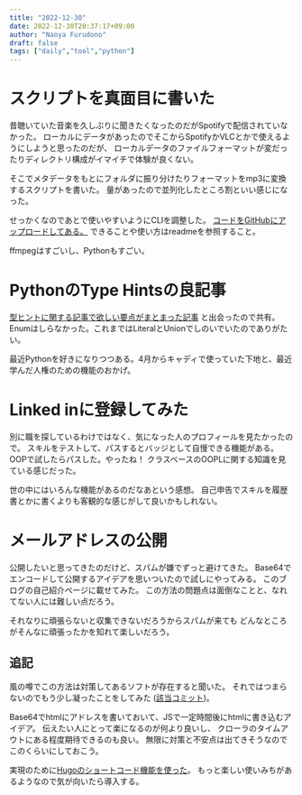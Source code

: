 ```yaml
---
title: "2022-12-30"
date: 2022-12-30T20:37:17+09:00
author: "Naoya Furudono"
draft: false
tags: ["daily","tool","python"]
---
```


# スクリプトを真面目に書いた

昔聴いていた音楽を久しぶりに聞きたくなったのだがSpotifyで配信されていなかった。
ローカルにデータがあったのでそこからSpotifyかVLCとかで使えるようにしようと思ったのだが、
ローカルデータのファイルフォーマットが変だったりディレクトリ構成がイマイチで体験が良くない。

そこでメタデータをもとにフォルダに振り分けたりフォーマットをmp3に変換するスクリプトを書いた。
量があったので並列化したところ割といい感じになった。

せっかくなのであとで使いやすいようにCLIを調整した。
[コードをGitHubにアップロードしてある。](https://github.com/naoyafurudono/tools/tree/main/structure-music-files)
できることや使い方はreadmeを参照すること。

ffmpegはすごいし、Pythonもすごい。

# PythonのType Hintsの良記事

[型ヒントに関する記事で欲しい要点がまとまった記事](https://engineering.mercari.com/blog/entry/20201105-0a4057b2ba/)
と出会ったので共有。
Enumはしらなかった。これまではLiteralとUnionでしのいでいたのでありがたい。

最近Pythonを好きになりつつある。4月からキャディで使っていた下地と、最近学んだ人権のための機能のおかげ。

# Linked inに登録してみた

別に職を探しているわけではなく、気になった人のプロフィールを見たかったので。
スキルをテストして、パスするとバッジとして自慢できる機能がある。
OOPで試したらパスした。やったね！
クラスベースのOOPLに関する知識を見ている感じだった。

世の中にはいろんな機能があるのだなあという感想。
自己申告でスキルを履歴書とかに書くよりも客観的な感じがして良いかもしれない。

# メールアドレスの公開

公開したいと思ってきたのだけど、スパムが嫌でずっと避けてきた。
Base64でエンコードして公開するアイデアを思いついたので試しにやってみる。
このブログの自己紹介ページに載せてみた。
この方法の問題点は面倒なことと、なれてない人には難しい点だろう。

それなりに頑張らないと収集できないだろうからスパムが来ても
どんなところがそんなに頑張ったかを知れて楽しいだろう。

## 追記

風の噂でこの方法は対策してあるソフトが存在すると聞いた。
それではつまらないのでもう少し凝ったことをしてみた ([該当コミット](https://github.com/naoyafurudono/naoyafurudono.github.io/commit/75ebe1a5ad393523c6244f3aabfeb66e5d28bb68))。

Base64でhtmlにアドレスを書いておいて、JSで一定時間後にhtmlに書き込むアイデア。
伝えたい人にとって楽になるのが何より良いし、
クローラのタイムアウトにある程度期待できるのも良い。
無限に対策と不安点は出てきそうなのでこのくらいにしておこう。

実現のために[Hugoのショートコード機能を使った](https://gohugo.io/content-management/shortcodes/)。
もっと楽しい使いみちがあるようなので気が向いたら導入する。
